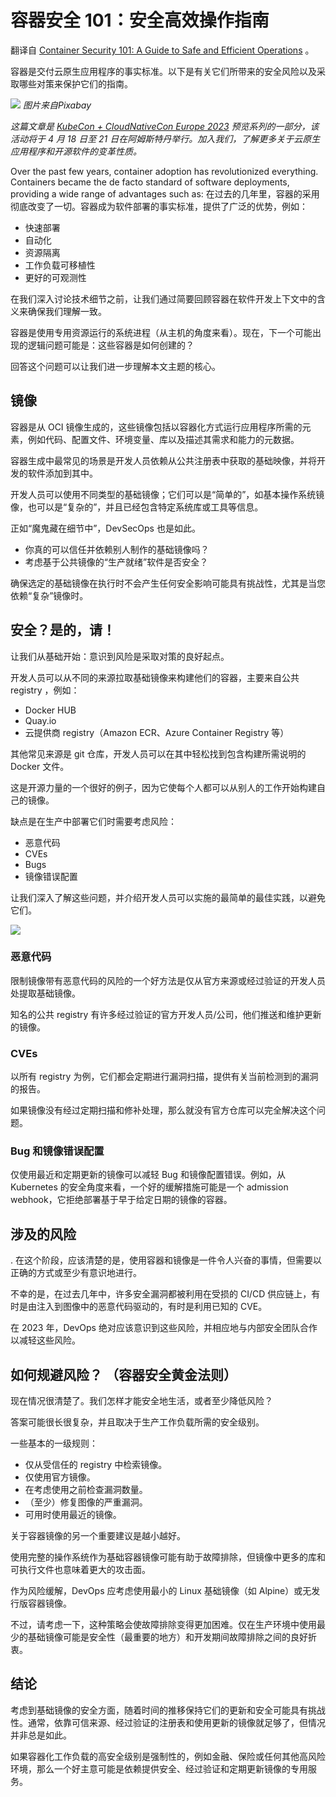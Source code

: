 # 容器安全 101：安全高效操作指南

翻译自 [Container Security 101: A Guide to Safe and Efficient Operations](https://thenewstack.io/container-security-101-a-guide-to-safe-and-efficient-operations/) 。

容器是交付云原生应用程序的事实标准。以下是有关它们所带来的安全风险以及采取哪些对策来保护它们的指南。

![](https://thenewstack.io/wp-content/uploads/2023/03/cadb7f22-chains-569102_1280-1024x682.jpg)
*图片来自Pixabay*

*这篇文章是 [KubeCon + CloudNativeCon Europe 2023](https://events.linuxfoundation.org/kubecon-cloudnativecon-europe/) 预览系列的一部分，该活动将于 4 月 18 日至 21 日在阿姆斯特丹举行。加入我们，了解更多关于云原生应用程序和开源软件的变革性质。*

Over the past few years, container adoption has revolutionized everything. Containers became the de facto standard of software deployments, providing a wide range of advantages such as:
在过去的几年里，容器的采用彻底改变了一切。容器成为软件部署的事实标准，提供了广泛的优势，例如：

* 快速部署
* 自动化
* 资源隔离
* 工作负载可移植性
* 更好的可观测性

在我们深入讨论技术细节之前，让我们通过简要回顾容器在软件开发上下文中的含义来确保我们理解一致。

容器是使用专用资源运行的系统进程（从主机的角度来看）。现在，下一个可能出现的逻辑问题可能是：这些容器是如何创建的？

回答这个问题可以让我们进一步理解本文主题的核心。

## 镜像

容器是从 OCI 镜像生成的，这些镜像包括以容器化方式运行应用程序所需的元素，例如代码、配置文件、环境变量、库以及描述其需求和能力的元数据。

容器生成中最常见的场景是开发人员依赖从公共注册表中获取的基础映像，并将开发的软件添加到其中。

开发人员可以使用不同类型的基础镜像；它们可以是“简单的”，如基本操作系统镜像，也可以是“复杂的”，并且已经包含特定系统库或工具等信息。

正如“魔鬼藏在细节中”，DevSecOps 也是如此。

* 你真的可以信任并依赖别人制作的基础镜像吗？
* 考虑基于公共镜像的“生产就绪”软件是否安全？

确保选定的基础镜像在执行时不会产生任何安全影响可能具有挑战性，尤其是当您依赖“复杂”镜像时。

## 安全？是的，请！

让我们从基础开始：意识到风险是采取对策的良好起点。

开发人员可以从不同的来源拉取基础镜像来构建他们的容器，主要来自公共 registry ，例如：

* Docker HUB
* Quay.io
* 云提供商 registry（Amazon ECR、Azure Container Registry 等）

其他常见来源是 git 仓库，开发人员可以在其中轻松找到包含构建所需说明的 Docker 文件。

这是开源力量的一个很好的例子，因为它使每个人都可以从别人的工作开始构建自己的镜像。

缺点是在生产中部署它们时需要考虑风险：

* 恶意代码
* CVEs
* Bugs
* 镜像错误配置

让我们深入了解这些问题，并介绍开发人员可以实施的最简单的最佳实践，以避免它们。

![](https://thenewstack.io/wp-content/uploads/2023/03/8f1cad44-common-risks-of-using-public-open-source-repositories-as-sources-for-container-images-sara-trappetti.png)

### 恶意代码

限制镜像带有恶意代码的风险的一个好方法是仅从官方来源或经过验证的开发人员处提取基础镜像。

知名的公共 registry 有许多经过验证的官方开发人员/公司，他们推送和维护更新的镜像。

### CVEs

以所有 registry 为例，它们都会定期进行漏洞扫描，提供有关当前检测到的漏洞的报告。

如果镜像没有经过定期扫描和修补处理，那么就没有官方仓库可以完全解决这个问题。

### Bug 和镜像错误配置

仅使用最近和定期更新的镜像可以减轻 Bug 和镜像配置错误。例如，从 Kubernetes 的安全角度来看，一个好的缓解措施可能是一个 admission webhook，它拒绝部署基于早于给定日期的镜像的容器。

## 涉及的风险
.
在这个阶段，应该清楚的是，使用容器和镜像是一件令人兴奋的事情，但需要以正确的方式或至少有意识地进行。

不幸的是，在过去几年中，许多安全漏洞都被利用在受损的 CI/CD 供应链上，有时是由注入到图像中的恶意代码驱动的，有时是利用已知的 CVE。

在 2023 年，DevOps 绝对应该意识到这些风险，并相应地与内部安全团队合作以减轻这些风险。

## 如何规避风险？ （容器安全黄金法则）

现在情况很清楚了。我们怎样才能安全地生活，或者至少降低风险？

答案可能很长很复杂，并且取决于生产工作负载所需的安全级别。

一些基本的一级规则：

* 仅从受信任的 registry 中检索镜像。
* 仅使用官方镜像。
* 在考虑使用之前检查漏洞数量。
* （至少）修复图像的严重漏洞。
* 可用时使用最近的镜像。

关于容器镜像的另一个重要建议是越小越好。

使用完整的操作系统作为基础容器镜像可能有助于故障排除，但镜像中更多的库和可执行文件也意味着更大的攻击面。

作为风险缓解，DevOps 应考虑使用最小的 Linux 基础镜像（如 Alpine）或无发行版容器镜像。

不过，请考虑一下，这种策略会使故障排除变得更加困难。仅在生产环境中使用最少的基础镜像可能是安全性（最重要的地方）和开发期间故障排除之间的良好折衷。

## 结论

考虑到基础镜像的安全方面，随着时间的推移保持它们的更新和安全可能具有挑战性。通常，依靠可信来源、经过验证的注册表和使用更新的镜像就足够了，但情况并非总是如此。

如果容器化工作负载的高安全级别是强制性的，例如金融、保险或任何其他高风险环境，那么一个好主意可能是依赖提供安全、经过验证和定期更新镜像的专用服务。